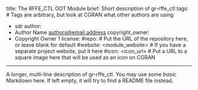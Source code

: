 title: The RFFE_CTL OOT Module
brief: Short description of gr-rffe_ctl
tags: # Tags are arbitrary, but look at CGRAN what other authors are using
  - sdr
author:
  - Author Name <authors@email.address>
copyright_owner:
  - Copyright Owner 1
license:
#repo: # Put the URL of the repository here, or leave blank for default
#website: <module_website> # If you have a separate project website, put it here
#icon: <icon_url> # Put a URL to a square image here that will be used as an icon on CGRAN
---
A longer, multi-line description of gr-rffe_ctl.
You may use some *basic* Markdown here.
If left empty, it will try to find a README file instead.
